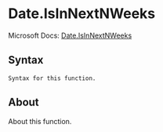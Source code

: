 ---
---

# Date.IsInNextNWeeks

Microsoft Docs: [Date.IsInNextNWeeks](https://docs.microsoft.com/en-us/powerquery-m/date-isinnextnweeks)

## Syntax

```
Syntax for this function.
```

## About

About this function.

